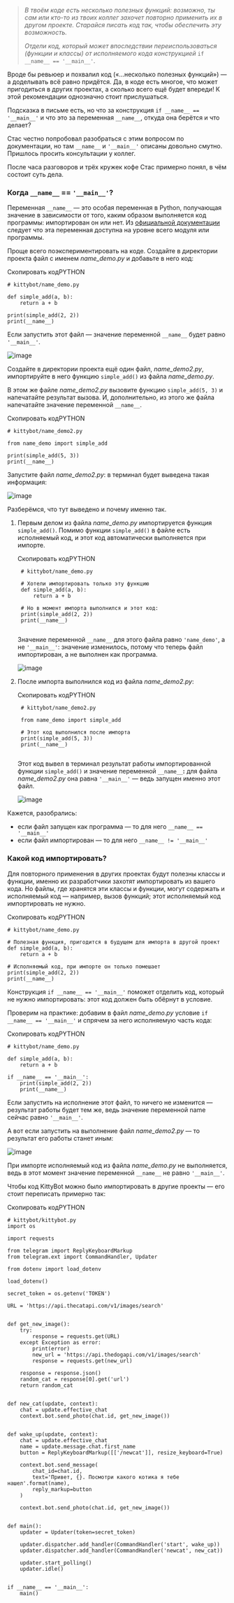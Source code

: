 > _В твоём коде есть несколько полезных функций: возможно, ты сам или кто-то из твоих коллег захочет повторно применить их в другом проекте. Старайся писать код так, чтобы обеспечить эту возможность._
> 
> _Отдели код, который может впоследствии переиспользоваться (функции и классы) от исполняемого кода конструкцией_ `if __name__ == '__main__'`.

Вроде бы ревьюер и похвалил код («...несколько полезных функций») — а доделывать всё равно придётся. Да, в коде есть многое, что может пригодиться в других проектах, а сколько всего ещё будет впереди! К этой рекомендации однозначно стоит прислушаться.

Подсказка в письме есть, но что за конструкция `if __name__ == '__main__'` и что это за переменная `__name__`, откуда она берётся и что делает?

Стас честно попробовал разобраться с этим вопросом по документации, но там `__name__` и `'__main__'` описаны довольно смутно. Пришлось просить консультации у коллег.

После часа разговоров и трёх кружек кофе Стас примерно понял, в чём состоит суть дела.

### Когда `__name__` == `'__main__'`?

Переменная `__name__` — это особая переменная в Python, получающая значение в зависимости от того, каким образом выполняется код программы: импортирован он или нет. Из [официальной документации](https://docs.python.org/3/reference/import.html?highlight=__name__#__name__) следует что эта переменная доступна на уровне всего модуля или программы.

Проще всего поэкспериментировать на коде. Создайте в директории проекта файл с именем _name_demo.py_ и добавьте в него код:

Скопировать кодPYTHON

```
# kittybot/name_demo.py

def simple_add(a, b):
    return a + b

print(simple_add(2, 2))
print(__name__) 
```

Если запустить этот файл — значение переменной `__name__` будет равно `'__main__'`.

![image](https://pictures.s3.yandex.net/resources/S8_31_1632740947.png)

Создайте в директории проекта ещё один файл, _name_demo2.py_, импортируйте в него функцию `simple_add()` из файла _name_demo.py_.

В этом же файле _name_demo2.py_ вызовите функцию `simple_add(5, 3)` и напечатайте результат вызова. И, дополнительно, из этого же файла напечатайте значение переменной `__name__`.

Скопировать кодPYTHON

```
# kittybot/name_demo2.py

from name_demo import simple_add

print(simple_add(5, 3))
print(__name__) 
```

Запустите файл _name_demo2.py_: в терминал будет выведена такая информация:

![image](https://pictures.s3.yandex.net/resources/S8_32_1632740973.png)

Разберёмся, что тут выведено и почему именно так.

1.  Первым делом из файла _name_demo.py_ импортируется функция `simple_add()`. Помимо функции `simple_add()` в файле есть исполняемый код, и этот код автоматически выполняется при импорте.
    
    Скопировать кодPYTHON
    
    ```
     # kittybot/name_demo.py
    
     # Хотели импортировать только эту функцию
     def simple_add(a, b):
         return a + b
    
     # Но в момент импорта выполнился и этот код:
     print(simple_add(2, 2))
     print(__name__)
      
    ```
    
    Значение переменной `__name__` для этого файла равно `'name_demo'`, а не `'__main__'`: значение изменилось, потому что теперь файл импортирован, а не выполнен как программа.
    
    ![image](https://pictures.s3.yandex.net/resources/S8_33_1632741004.png)
    
2.  После импорта выполнился код из файла _name_demo2.py_:
    
    Скопировать кодPYTHON
    
    ```
     # kittybot/name_demo2.py
    
     from name_demo import simple_add
    
     # Этот код выполнился после импорта
     print(simple_add(5, 3))
     print(__name__)
      
    ```
    
    Этот код вывел в терминал результат работы импортированной функции `simple_add()` и значение переменной `__name__`**:** для файла _name_demo2.py_ она равна `'__main__'` — ведь запущен именно этот файл.
    
    ![image](https://pictures.s3.yandex.net/resources/S07_10_1634025340.png)
    

Кажется, разобрались:

-   если файл запущен как программа — то для него `__name__ == '__main__'`
-   если файл импортирован — то для него `__name__ != '__main__'`

### Какой код импортировать?

Для повторного применения в других проектах будут полезны классы и функции, именно их разработчики захотят импортировать из вашего кода. Но файлы, где хранятся эти классы и функции, могут содержать и исполняемый код — например, вызов функций; этот исполняемый код импортировать не нужно.

Скопировать кодPYTHON

```
# kittybot/name_demo.py

# Полезная функция, пригодится в будущем для импорта в другой проект
def simple_add(a, b):
    return a + b

# Исполняемый код, при импорте он только помешает
print(simple_add(2, 2))
print(__name__) 
```

Конструкция `if __name__ == '__main__'` поможет отделить код, который не нужно импортировать: этот код должен быть обёрнут в условие.

Проверим на практике: добавим в файл _name_demo.py_ условие `if __name__ == '__main__'` и спрячем за него исполняемую часть кода:

Скопировать кодPYTHON

```
# kittybot/name_demo.py

def simple_add(a, b):
    return a + b

if __name__ == '__main__':
    print(simple_add(2, 2))
    print(__name__) 
```

Если запустить на исполнение этот файл, то ничего не изменится — результат работы будет тем же, ведь значение переменной name сейчас равно `'__main__'`.

А вот если запустить на выполнение файл _name_demo2.py_ — то результат его работы станет иным:

![image](https://pictures.s3.yandex.net/resources/S8_35_1632741045.png)

При импорте исполняемый код из файла _name_demo.py_ не выполняется, ведь в этот момент значение переменной `__name__` не равно `'__main__'`.

Чтобы код KittyBot можно было импортировать в другие проекты — его стоит переписать примерно так:

Скопировать кодPYTHON

```
# kittybot/kittybot.py
import os

import requests

from telegram import ReplyKeyboardMarkup
from telegram.ext import CommandHandler, Updater

from dotenv import load_dotenv 

load_dotenv()

secret_token = os.getenv('TOKEN')

URL = 'https://api.thecatapi.com/v1/images/search'


def get_new_image():
    try:
        response = requests.get(URL)
    except Exception as error:
        print(error)
        new_url = 'https://api.thedogapi.com/v1/images/search'
        response = requests.get(new_url)
    
    response = response.json()
    random_cat = response[0].get('url')
    return random_cat


def new_cat(update, context):
    chat = update.effective_chat
    context.bot.send_photo(chat.id, get_new_image())


def wake_up(update, context):
    chat = update.effective_chat
    name = update.message.chat.first_name
    button = ReplyKeyboardMarkup([['/newcat']], resize_keyboard=True)

    context.bot.send_message(
        chat_id=chat.id,
        text='Привет, {}. Посмотри какого котика я тебе нашел'.format(name),
        reply_markup=button
    )

    context.bot.send_photo(chat.id, get_new_image())


def main():
    updater = Updater(token=secret_token)

    updater.dispatcher.add_handler(CommandHandler('start', wake_up))
    updater.dispatcher.add_handler(CommandHandler('newcat', new_cat))

    updater.start_polling()
    updater.idle()


if __name__ == '__main__':
    main() 
```